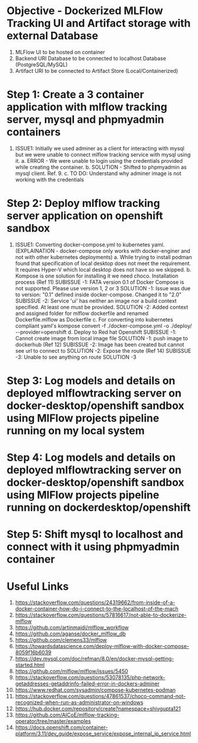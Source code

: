 # Objective - Dockerized MLFlow Tracking UI and Artifact storage with external Database

1. MLFlow UI to be hosted on container
2. Backend URI Database to be connected to localhost Database (PostgreSQL/MySQL)
3. Artifact URI to be connected to Artifact Store (Local/Containerized)

# Step 1: Create a 3 container application with mlflow tracking server, mysql and phpmyadmin containers

1. ISSUE1: Initially we used adminer as a client for interacting with mysql but we were unable to connect mlflow tracking service with mysql using it.
   a. ERROR - We were unable to login using the credentials provided while creating the container.
   b. SOLUTION - Shifted to phpmyadmin as mysql client. Ref. 9.
   c. TO DO: Understand why adminer image is not working with the credentials

# Step 2: Deploy mlflow tracking server application on openshift sandbox

1. ISSUE1: Converting docker-compose.yml to kubernetes yaml. (EXPLAINATION - docker-compose only works with docker-enginer and not with other kubernetes deployments)
   a. While trying to install podman found that specification of local desktop does not meet the requirement. It requires Hyper-V which local desktop does not have so we skipped.
   b. Kompose is one solution for installing it we need choco. Installation process (Ref 11)
   SUBISSUE -1: FATA version 0.1 of Docker Compose is not supported. Please use version 1, 2 or 3
   SOLUTION -1: Issue was due to version: "0.1" defined inside docker-compose. Changed it to "2.0"
   SUBISSUE -2: Service 'ui' has neither an image nor a build context specified. At least one must be provided.
   SOLUTION -2: Added context and assigned folder for mlflow dockerfile and renamed Dockerfile.mlflow as Dockerfile
   c. For converting into kubernetes compliant yaml's kompose convert -f ./docker-compose.yml -o ./deploy/ --provider=openshift
   d. Deploy to Red hat Openshift
   SUBISSUE -1: Cannot create image from local image file
   SOLUTION -1: push image to dockerhub (Ref 12)
   SUBISSUE -2: Image has been created but cannot see url to connect to
   SOLUTION -2: Expose the route (Ref 14)
   SUBISSUE -3: Unable to see anything on route
   SOLUTION -3

# Step 3: Log models and details on deployed mlflowtracking server on docker-desktop/openshift sandbox using MlFlow projects pipeline running on my local system

# Step 4: Log models and details on deployed mlflowtracking server on docker-desktop/openshift sandbox using MlFlow projects pipeline running on dockerdesktop/openshift

# Step 5: Shift mysql to localhost and connect with it using phpmyadmin container

# Useful Links

1.  https://stackoverflow.com/questions/24319662/from-inside-of-a-docker-container-how-do-i-connect-to-the-localhost-of-the-mach
2.  https://stackoverflow.com/questions/57816617/not-able-to-dockerize-mlflow
3.  https://github.com/artinmajdi/mlflow_workflow
4.  https://github.com/aganse/docker_mlflow_db
5.  https://github.com/clemens33/mlflow
6.  https://towardsdatascience.com/deploy-mlflow-with-docker-compose-8059f16b6039
7.  https://dev.mysql.com/doc/refman/8.0/en/docker-mysql-getting-started.html
8.  https://github.com/mlflow/mlflow/issues/5450
9.  https://stackoverflow.com/questions/53078135/php-network-getaddresses-getaddrinfo-failed-error-in-dockers-adminer
10. https://www.redhat.com/sysadmin/compose-kubernetes-podman
11. https://stackoverflow.com/questions/47861537/choco-command-not-recognized-when-run-as-administrator-on-windows
12. https://hub.docker.com/repository/create?namespace=shivgupta121
13. https://github.com/AICoE/mlflow-tracking-operator/tree/master/examples
14. https://docs.openshift.com/container-platform/3.11/dev_guide/expose_service/expose_internal_ip_service.html
